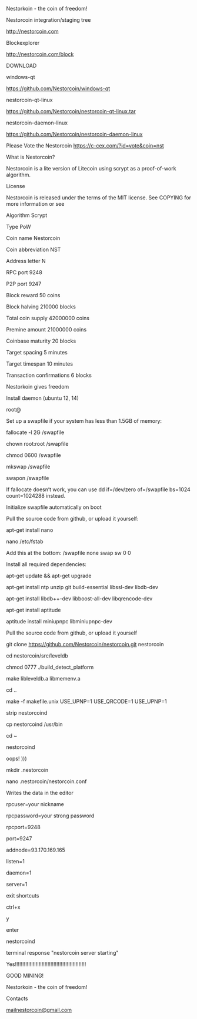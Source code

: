 Nestorkoin - the coin of freedom!

Nestorcoin integration/staging tree

http://nestorcoin.com

Blockexplorer

http://nestorcoin.com/block

DOWNLOAD

windows-qt

https://github.com/Nestorcoin/windows-qt

nestorcoin-qt-linux

https://github.com/Nestorcoin/nestorcoin-qt-linux.tar

nestorcoin-daemon-linux

https://github.com/Nestorcoin/nestorcoin-daemon-linux

Please Vote the Nestorcoin https://c-cex.com/?id=vote&coin=nst

What is Nestorcoin?

Nestorcoin is a lite version of Litecoin using scrypt as a proof-of-work algorithm.

License

Nestorcoin is released under the terms of the MIT license. See COPYING for more information or see

Algorithm	Scrypt

Type	PoW

Coin name	Nestorcoin

Coin abbreviation	NST

Address letter	N

RPC port	9248

P2P port	9247

Block reward	50 coins

Block halving	210000 blocks

Total coin supply	42000000 coins

Premine amount	21000000 coins

Coinbase maturity	20 blocks

Target spacing	5 minutes

Target timespan	10 minutes

Transaction confirmations	6 blocks

Nestorkoin gives freedom

Install daemon (ubuntu 12, 14)

root@

Set up a swapfile if your system has less than 1.5GB of memory:

fallocate -l 2G /swapfile

chown root:root /swapfile

chmod 0600 /swapfile

mkswap /swapfile

swapon /swapfile

If fallocate doesn’t work, you can use dd if=/dev/zero of=/swapfile bs=1024 count=1024288 instead.

Initialize swapfile automatically on boot

Pull the source code from github, or upload it yourself:

apt-get install nano

nano /etc/fstab

Add this at the bottom: /swapfile none swap sw 0 0

Install all required dependencies:

apt-get update && apt-get upgrade

apt-get install ntp unzip git build-essential libssl-dev libdb-dev

apt-get install libdb++-dev libboost-all-dev libqrencode-dev

apt-get install aptitude

aptitude install miniupnpc libminiupnpc-dev

Pull the source code from github, or upload it yourself

git clone https://github.com/Nestorcoin/nestorcoin.git nestorcoin

cd nestorcoin/src/leveldb

chmod 0777 ./build_detect_platform

make libleveldb.a libmemenv.a

cd ..

make -f makefile.unix USE_UPNP=1 USE_QRCODE=1 USE_UPNP=1

strip nestorcoind

cp nestorcoind /usr/bin

cd ~

nestorcoind

oops! )))

mkdir .nestorcoin

nano .nestorcoin/nestorcoin.conf

Writes the data in the editor

rpcuser=your nickname

rpcpassword=your strong password

rpcport=9248

port=9247

addnode=93.170.169.165

listen=1

daemon=1

server=1

exit shortcuts

ctrl+х

y

enter

nestorcoind

terminal response "nestorcoin server starting"

Yes!!!!!!!!!!!!!!!!!!!!!!!!!!!!!!!!!!!!!!!!!!!!!!!!

GOOD MINING!

Nestorkoin - the coin of freedom!

Contacts

mailnestorcoin@gmail.com
